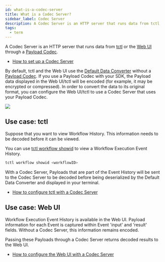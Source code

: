```yaml
---
id: what-is-a-codec-server
title: What is a Codec Server?
sidebar_label: Codec Server
description: A Codec Server is an HTTP server that runs data from tctl or the Web UI through a Payload Codec.
tags:
  - term
---
```


A Codec Server is an HTTP server that runs data from [tctl](/tctl-v1) or the [Web UI](/web-ui) through a [Payload Codec](/concepts/what-is-a-data-converter#payload-codec).

- [How to set up a Codec Server](/security/how-to-set-up-codec-server)

By default, tctl and the Web UI use the [Default Data Converter](/concepts/what-is-a-data-converter#default-data-converter) without a [Payload Codec](/concepts/what-is-a-data-converter#payload-codec).
If you use a Payload Codec with your SDK, the Payload data displayed in the Web UI/tctl will be encoded (for example, it may be encrypted or compressed).
In order to convert the data to its original format, you can configure the Web UI/tctl to use a Codec Server that uses your Payload Codec.

![](/img/tctl-diagram-codec-server.svg)

## Use case: tctl

Suppose that you want to view Workflow History.
This information needs to be decoded before it can be viewed.

You can use [tctl workflow showid](/tctl-v1/workflow#show) to view a Workflow Execution Event History.

```bash
tctl workflow showid <workflowID>
```

With a Codec Server, Payloads that are part of the Event History will be sent to the Codec Server to be decoded before being deserialized by the Default Data Converter and displayed in your terminal.

- [How to configure tctl with a Codec Server](/security/how-to-set-up-codec-server#configure-tctl)

## Use case: Web UI

Workflow Execution Event History is available in the Web UI.
Payload information for each Event is captured within Event 'input' and 'result' fields.
Without a Codec Server, this information remains encoded.

Passing these Payloads through a Codec Server returns decoded results to the Web UI.

- [How to configure the Web UI with a Codec Server](/security/how-to-set-up-codec-server#configure-the-web-ui)
